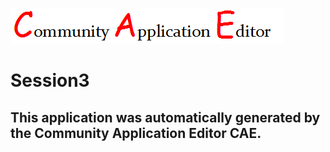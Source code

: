 ![CAE](https://github.com/CAE-Mario/application-Session3/blob/master/img/logo.png)  

Session3
===================


This application was automatically generated by the Community Application Editor CAE.  
---------------
